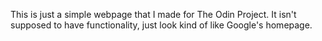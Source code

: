 This is just a simple webpage that I made for The Odin Project. It isn't supposed to have functionality, just look kind of like Google's homepage.
